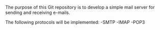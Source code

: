 The purpose of this Git repository is to develop a simple mail server for sending and receiving e-mails.

The following protocols will be implemented:
-SMTP
-IMAP
-POP3